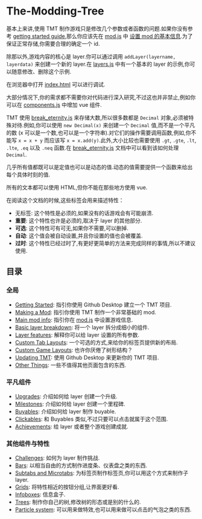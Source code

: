 # The-Modding-Tree

基本上来讲,使用 TMT 制作游戏只是修改几个参数或者函数的问题.如果你没有参考 [getting started guide](tutorials/getting-started.md),那么你应该先在 [mod.js](/js/mod.js) 中 [设置 mod 的基本信息](main-mod-info.md).为了保证正常存储,你需要合理的确定一个 id.

除那以外,游戏内容的核心是 layer.你可以通过调用 `addLayer(layername, layerdata)` 来创建一个新的 layer.在 [layers.js](/js/layers.js) 中有一个基本的 layer 的示例,你可以随意修改、删除这个示例.

在浏览器中打开 [index.html](/index.html) 可以进行调试.

大部分情况下,你的需求都不需要你对代码进行深入研究,不过这也并非禁止,例如你可以在 [components.js](/js/components.js) 中增加 vue 组件.

TMT 使用 [break\_eternity.js](https://github.com/Patashu/break_eternity.js) 来存储大数,所以很多数都是 `Decimal` 对象,必须被特殊对待.例如,你可以使用 `new Decimal(x)` 来创建一个 `Decimal` 值,而不是一个平凡的数 (x 可以是一个数,也可以是一个字符串).对它们的操作需要调用函数,例如,你不能写 `x = x + y` 而应该写 `x = x.add(y)`.此外,大小比较也需要使用 `.gt`, `.gte`, `.lt`, `.lte`, `.eq` 以及 `.neq` 函数.在 [break\_eternity.js](https://github.com/Patashu/break_eternity.js) 文档中可以看到该如何处理 `Decimal`.

几乎所有值都既可以是定值也可以是动态的值.动态的值需要提供一个函数来给出每个具体时刻的值.

所有的文本都可以使用 HTML,但你不能在那些地方使用 vue.

在阅读这个文档的时候,这些标签会用来描述特性：

- 无标签: 这个特性是必须的,如果没有的话游戏会有可能崩溃.
- **重要**: 这个特性也许是必须的,取决于 layer 的其他部分.
- **可选**: 这个特性可有可无,如果你不需要,可以删掉.
- **自动**: 这个值会被自动设置,并且你设置的值也会被覆盖.
- **过时**: 这个特性已经过时了,有更好更简单的方法来完成同样的事情,所以不建议使用.

## 目录



### 全局

- [Getting Started](tutorials/getting-started.md): 指引你使用 Github Desktop 建立一个 TMT 项目.
- [Making a Mod](tutorials/making-a-mod.md): 指引你使用 TMT 制作一个非常基础的 mod.
- [Main mod info](main-mod-info.md): 指引你在 [mod.js](/js/mod.js) 中设置游戏信息.
- [Basic layer breakdown](basic-layer-breakdown.md): 将一个 layer 拆分成细小的组件.
- [Layer features](layer-features.md): 解释你可以给 layer 设置的所有参数.
- [Custom Tab Layouts](custom-tab-layouts.md): 一个可选的方式,来给你的标签页提供新的布局.
- [Custom Game Layouts](trees-and-tree-customization.md): 也许你厌倦了树形结构？
- [Updating TMT](tutorials/updating-tmt.md): 使用 Github Desktop 来更新你的 TMT 项目.
- [Other Things](other.md): 一些不值得其他页面包含的东西.

### 平凡组件

- [Upgrades](upgrades.md): 介绍如何给 layer 创建一个升级.
- [Milestones](milestones.md): 介绍如何给 layer 创建一个里程碑.
- [Buyables](buyables.md): 介绍如何给 layer 制作 buyable.
- [Clickables](clickables.md): 和 Buyables 类似,不过只要可以点击就属于这个范围.
- [Achievements](achievements.md): 给 layer 或者整个游戏创建成就.

### 其他组件与特性

- [Challenges](challenges.md): 如何为 layer 制作挑战.
- [Bars](bars.md): 以相当自由的方式制作进度条、仪表盘之类的东西.
- [Subtabs and Microtabs](subtabs-and-microtabs.md): 为标签页制作标签页,你可以用这个方式来制作子 layer.
- [Grids](grids.md): 将特性相近的按钮分组,让界面更好看.
- [Infoboxes](infoboxes.md): 信息盒子.
- [Trees](trees-and-tree-customization.md): 制作你自己的树,修改树的形态或是别的什么的.
- [Particle system](particles.md): 可以用来做特效,也可以用来做可以点击的气泡之类的东西.
